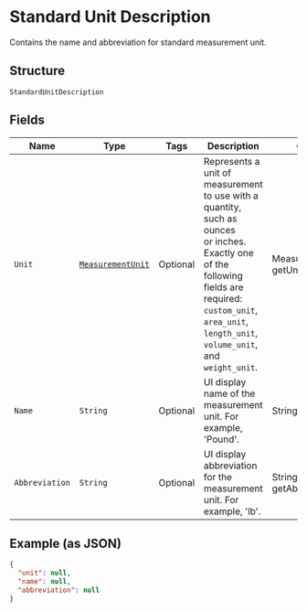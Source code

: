 
# Standard Unit Description

Contains the name and abbreviation for standard measurement unit.

## Structure

`StandardUnitDescription`

## Fields

| Name | Type | Tags | Description | Getter |
|  --- | --- | --- | --- | --- |
| `Unit` | [`MeasurementUnit`](../../doc/models/measurement-unit.md) | Optional | Represents a unit of measurement to use with a quantity, such as ounces<br>or inches. Exactly one of the following fields are required: `custom_unit`,<br>`area_unit`, `length_unit`, `volume_unit`, and `weight_unit`. | MeasurementUnit getUnit() |
| `Name` | `String` | Optional | UI display name of the measurement unit. For example, 'Pound'. | String getName() |
| `Abbreviation` | `String` | Optional | UI display abbreviation for the measurement unit. For example, 'lb'. | String getAbbreviation() |

## Example (as JSON)

```json
{
  "unit": null,
  "name": null,
  "abbreviation": null
}
```


